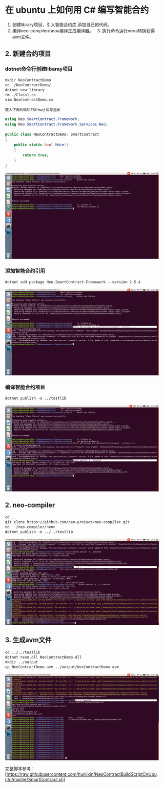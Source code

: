 # 在 ubuntu 上如何用 C# 编写智能合约

   1. 创建library项目，引入智能合约库,添加自己的代码。
   2. 编译neo-compiler/neoa编译生成编译器。
   3. 执行命令运行neoa转换获得avm文件。

## 2. 新建合约项目

### dotnet命令行创建libaray项目

    mkdir NeoContractDemo
    cd ./NeoContractDemo/
    dotnet new library
    rm ./Class1.cs
    vim NeoContractDemo.cs

    键入下面代码后ESC+wq!保存退出

```c#
using Neo.SmartContract.Framework;
using Neo.SmartContract.Framework.Services.Neo;

public class NeoContractDemo: SmartContract
{
    public static bool Main()
    {
        return true;
    }
}
```

![](../../assets/create_neo_contract.png)

### 添加智能合约引用

    dotnet add package Neo.SmartContract.Framework --version 2.5.4

![](../../assets/neo_addpackage.png)

### 编译智能合约项目

    dotnet publish -o ../testlib

![](../../assets/build_neo_contract_project.png)

## 2. neo-compiler

    cd ..
    git clone https://github.com/neo-project/neo-compiler.git
    cd  ./neo-compiler/neon
    dotnet publish -o ../../testlib

![](../../assets/build_neo_neoa.png)

## 3. 生成avm文件

    cd ../../testlib
    dotnet neon.dll NeoContractDemo.dll
    mkdir ../output
    cp NeoContractDemo.avm ../output/NeoContractDemo.avm

![](../../assets/neo_contract_build_avm.png)

完整脚本参考：
[https://raw.githubusercontent.com/hunjixin/NeoContractBuildScriptOnUbuntu/master/SmartContract.sh]
